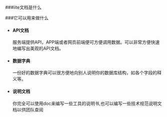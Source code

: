 ﻿###iite文档是什么

###它可以用来做什么

- #### API文档

	服务端提供API，APP端或者网页前端便可方便调用数据。可以非常方便快速地编写出美观的API文档。

- #### 数据字典

	一份好的数据字典可以很方便地向别人说明你的数据库结构，如各个字段的释义等。

- #### 说明文档

	你完全可以使用doc来编写一些工具的说明书,也可以编写一些技术规范说明文档以供团队查阅
